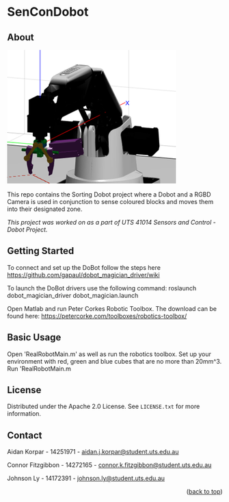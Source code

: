 <a name="readme-top"></a>

# SenConDobot

## About

![mrdobot](assets/mrdobot.png)

This repo contains the Sorting Dobot project where a Dobot and a RGBD Camera is used in conjunction to sense coloured blocks and moves them into their designated zone.  

_This project was worked on as a part of UTS 41014 Sensors and Control - Dobot Project._

## Getting Started

To connect and set up the DoBot follow the steps here https://github.com/gapaul/dobot_magician_driver/wiki

To launch the DoBot drivers use the following command:
roslaunch dobot_magician_driver dobot_magician.launch

Open Matlab and run Peter Corkes Robotic Toolbox. The download can be found here: https://petercorke.com/toolboxes/robotics-toolbox/

## Basic Usage

Open 'RealRobotMain.m' as well as run the robotics toolbox.
Set up your environment with red, green and blue cubes that are no more than 20mm^3.
Run 'RealRobotMain.m


## License

Distributed under the Apache 2.0 License. See `LICENSE.txt` for more information.

## Contact

Aidan Korpar - 14251971 - aidan.j.korpar@student.uts.edu.au

Connor Fitzgibbon - 14272165 - connor.k.fitzgibbon@student.uts.edu.au

Johnson Ly - 14172391 - johnson.ly@student.uts.edu.au

<p align="right">(<a href="#readme-top">back to top</a>)</p>
